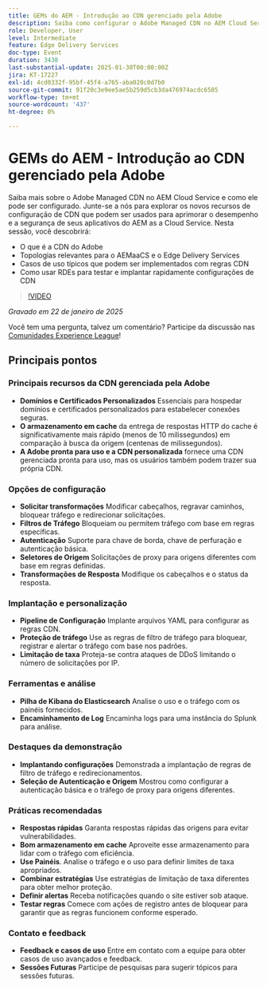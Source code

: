 ```yaml
---
title: GEMs do AEM - Introdução ao CDN gerenciado pela Adobe
description: Saiba como configurar o Adobe Managed CDN no AEM Cloud Service para aprimorar o desempenho e a segurança com novos recursos de configuração de CDN.
role: Developer, User
level: Intermediate
feature: Edge Delivery Services
doc-type: Event
duration: 3438
last-substantial-update: 2025-01-30T00:00:00Z
jira: KT-17227
exl-id: 4cd0332f-95bf-45f4-a765-aba020c0d7b0
source-git-commit: 91f20c3e9ee5ae5b259d5cb3da476974acdc6585
workflow-type: tm+mt
source-wordcount: '437'
ht-degree: 0%

---
```


# GEMs do AEM - Introdução ao CDN gerenciado pela Adobe

Saiba mais sobre o Adobe Managed CDN no AEM Cloud Service e como ele pode ser configurado. Junte-se a nós para explorar os novos recursos de configuração de CDN que podem ser usados para aprimorar o desempenho e a segurança de seus aplicativos do AEM as a Cloud Service. Nesta sessão, você descobrirá:

* O que é a CDN do Adobe
* Topologias relevantes para o AEMaaCS e o Edge Delivery Services
* Casos de uso típicos que podem ser implementados com regras CDN
* Como usar RDEs para testar e implantar rapidamente configurações de CDN

>[!VIDEO](https://video.tv.adobe.com/v/3443168/?learn=on&enablevpops)

*Gravado em 22 de janeiro de 2025*

Você tem uma pergunta, talvez um comentário?  Participe da discussão nas [Comunidades Experience League](https://adobe.ly/4haufPK)!

## Principais pontos

### Principais recursos da CDN gerenciada pela Adobe

* **Domínios e Certificados Personalizados** Essenciais para hospedar domínios e certificados personalizados para estabelecer conexões seguras.
* **O armazenamento em cache** da entrega de respostas HTTP do cache é significativamente mais rápido (menos de 10 milissegundos) em comparação à busca da origem (centenas de milissegundos).
* **A Adobe pronta para uso e a CDN personalizada** fornece uma CDN gerenciada pronta para uso, mas os usuários também podem trazer sua própria CDN.

### Opções de configuração

* **Solicitar transformações** Modificar cabeçalhos, regravar caminhos, bloquear tráfego e redirecionar solicitações.
* **Filtros de Tráfego** Bloqueiam ou permitem tráfego com base em regras específicas.
* **Autenticação** Suporte para chave de borda, chave de perfuração e autenticação básica.
* **Seletores de Origem** Solicitações de proxy para origens diferentes com base em regras definidas.
* **Transformações de Resposta** Modifique os cabeçalhos e o status da resposta.

### Implantação e personalização

* **Pipeline de Configuração** Implante arquivos YAML para configurar as regras CDN.
* **Proteção de tráfego** Use as regras de filtro de tráfego para bloquear, registrar e alertar o tráfego com base nos padrões.
* **Limitação de taxa** Proteja-se contra ataques de DDoS limitando o número de solicitações por IP.

### Ferramentas e análise

* **Pilha de Kibana do Elasticsearch** Analise o uso e o tráfego com os painéis fornecidos.
* **Encaminhamento de Log** Encaminha logs para uma instância do Splunk para análise.

### Destaques da demonstração

* **Implantando configurações** Demonstrada a implantação de regras de filtro de tráfego e redirecionamentos.
* **Seleção de Autenticação e Origem** Mostrou como configurar a autenticação básica e o tráfego de proxy para origens diferentes.

### Práticas recomendadas

* **Respostas rápidas** Garanta respostas rápidas das origens para evitar vulnerabilidades.
* **Bom armazenamento em cache** Aproveite esse armazenamento para lidar com o tráfego com eficiência.
* **Use Painéis**. Analise o tráfego e o uso para definir limites de taxa apropriados.
* **Combinar estratégias** Use estratégias de limitação de taxa diferentes para obter melhor proteção.
* **Definir alertas** Receba notificações quando o site estiver sob ataque.
* **Testar regras** Comece com ações de registro antes de bloquear para garantir que as regras funcionem conforme esperado.

### Contato e feedback

* **Feedback e casos de uso** Entre em contato com a equipe para obter casos de uso avançados e feedback.
* **Sessões Futuras** Participe de pesquisas para sugerir tópicos para sessões futuras.
